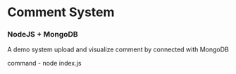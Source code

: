 # Comment System

### NodeJS + MongoDB

A demo system upload and visualize comment by connected with MongoDB

command - node index.js
